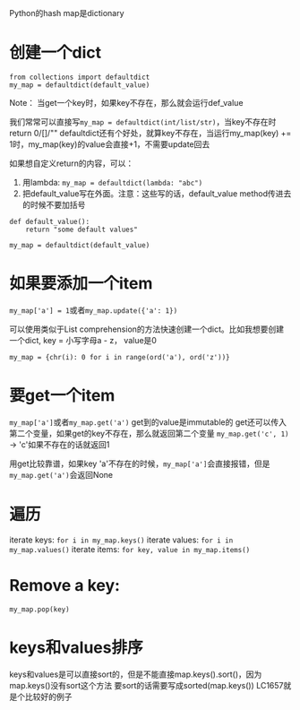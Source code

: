 Python的hash map是dictionary

# 创建一个dict
```
from collections import defaultdict
my_map = defaultdict(default_value)
```
Note： 当get一个key时，如果key不存在，那么就会运行def_value

我们常常可以直接写`my_map = defaultdict(int/list/str)`，当key不存在时return 0/[]/""
defaultdict还有个好处，就算key不存在，当运行my_map(key) += 1时，my_map(key)的value会直接+1，不需要update回去

如果想自定义return的内容，可以：
1. 用lambda: `my_map = defaultdict(lambda: "abc")`
2. 把default_value写在外面。注意：这些写的话，default_value method传进去的时候不要加括号
```
def default_value():
    return "some default values"
    
my_map = defaultdict(default_value)
```

# 如果要添加一个item
`my_map['a'] = 1`或者`my_map.update({'a': 1})`

可以使用类似于List comprehension的方法快速创建一个dict。比如我想要创建一个dict, key = 小写字母a - z， value是0
```
my_map = {chr(i): 0 for i in range(ord('a'), ord('z'))}
```

# 要get一个item
`my_map['a']`或者`my_map.get('a')`
get到的value是immutable的
get还可以传入第二个变量，如果get的key不存在，那么就返回第二个变量
`my_map.get('c', 1)` -> 'c'如果不存在的话就返回1

用get比较靠谱，如果key 'a'不存在的时候，`my_map['a']`会直接报错，但是`my_map.get('a')`会返回None

# 遍历
iterate keys:
`for i in my_map.keys()`
iterate values: 
`for i in my_map.values()`
iterate items:
`for key, value in my_map.items()`

# Remove a key: 
`my_map.pop(key)`

# keys和values排序
keys和values是可以直接sort的，但是不能直接map.keys().sort()，因为map.keys()没有sort这个方法
要sort的话需要写成sorted(map.keys())
LC1657就是个比较好的例子


